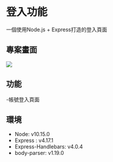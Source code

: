 # 登入功能
一個使用Node.js + Express打造的登入頁面

## 專案畫面
![](https://ibb.co/jwrWKPX)

## 功能
-帳號登入頁面

## 環境
* Node: v10.15.0
* Express : v4.17.1
* Express-Handlebars: v4.0.4
* body-parser: v1.19.0